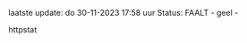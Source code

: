laatste update: 
do 30-11-2023 17:58   uur 
Status: FAALT - geel - 
<div class="service Y">httpstat</div>